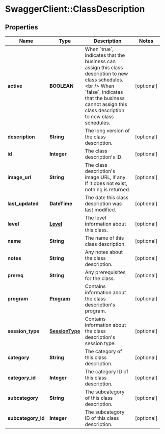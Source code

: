# SwaggerClient::ClassDescription

## Properties
Name | Type | Description | Notes
------------ | ------------- | ------------- | -------------
**active** | **BOOLEAN** | When &#x60;true&#x60;, indicates that the business can assign this class description to new class schedules.&lt;br /&gt;  When &#x60;false&#x60;, indicates that the business cannot assign this class description to new class schedules. | [optional] 
**description** | **String** | The long version of the class description. | [optional] 
**id** | **Integer** | The class description&#39;s ID. | [optional] 
**image_url** | **String** | The class description&#39;s image URL, if any. If it does not exist, nothing is returned. | [optional] 
**last_updated** | **DateTime** | The date this class description was last modified. | [optional] 
**level** | [**Level**](Level.md) | The level information about this class. | [optional] 
**name** | **String** | The name of this class description. | [optional] 
**notes** | **String** | Any notes about the class description. | [optional] 
**prereq** | **String** | Any prerequisites for the class. | [optional] 
**program** | [**Program**](Program.md) | Contains information about the class description&#39;s program. | [optional] 
**session_type** | [**SessionType**](SessionType.md) | Contains information about the class description&#39;s session type. | [optional] 
**category** | **String** | The category of this class description. | [optional] 
**category_id** | **Integer** | The category ID of this class description. | [optional] 
**subcategory** | **String** | The subcategory of this class description. | [optional] 
**subcategory_id** | **Integer** | The subcategory ID of this class description. | [optional] 


